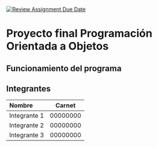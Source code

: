 [![Review Assignment Due Date](https://classroom.github.com/assets/deadline-readme-button-24ddc0f5d75046c5622901739e7c5dd533143b0c8e959d652212380cedb1ea36.svg)](https://classroom.github.com/a/x6RO2a9L)
# Proyecto final Programación Orientada a Objetos

## Funcionamiento del programa

## Integrantes

|  **Nombre**  | **Carnet** |
|:-------------|:----------:|
| Integrante 1 |  00000000  |
| Integrante 2 |  00000000  |
| Integrante 3 |  00000000  |